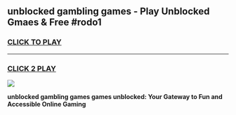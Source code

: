 
## unblocked gambling games - Play Unblocked Gmaes & Free #rodo1
<h3>
<a href="https://news.freeplayer.one?title=unblocked_gambling_games&ref=24F">CLICK TO PLAY</a></h3>
<hr>

<h3>
<a href="https://news.freeplayer.one?title=unblocked_gambling_games&ref=24F">CLICK 2 PLAY</a>
  
</h3>

<a href="https://news.freeplayer.one?title=unblocked_gambling_games&ref=24F/"><img src="https://clearcache.store/games.png"></a>


**unblocked gambling games games unblocked: Your Gateway to Fun and Accessible Online Gaming**
